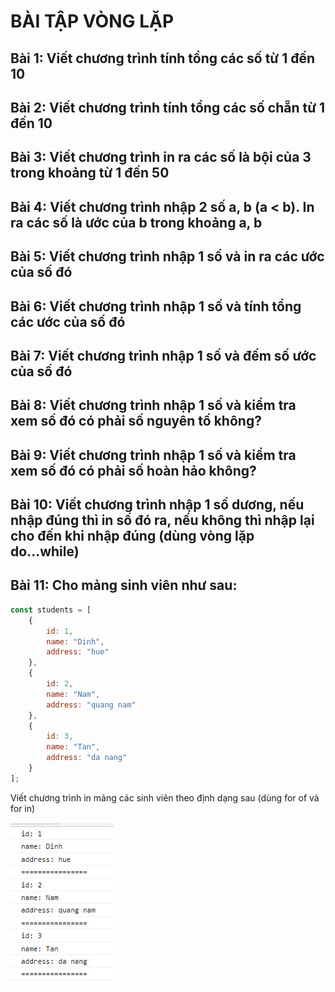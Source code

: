 # BÀI TẬP VÒNG LẶP

## Bài 1: Viết chương trình tính tổng các số từ 1 đến 10

## Bài 2: Viết chương trình tính tổng các số chẵn từ 1 đến 10

## Bài 3: Viết chương trình in ra các số là bội của 3 trong khoảng từ 1 đến 50

## Bài 4: Viết chương trình nhập 2 số a, b (a < b). In ra các số là ước của b trong khoảng a, b

## Bài 5: Viết chương trình nhập 1 số và in ra các ước của số đó

## Bài 6: Viết chương trình nhập 1 số và tính tổng các ước của số đó

## Bài 7: Viết chương trình nhập 1 số và đếm số ước của số đó

## Bài 8: Viết chương trình nhập 1 số và kiểm tra xem số đó có phải số nguyên tố không?

## Bài 9: Viết chương trình nhập 1 số và kiểm tra xem số đó có phải số hoàn hảo không?

## Bài 10: Viết chương trình nhập 1 số dương, nếu nhập đúng thì in số đó ra, nếu không thì nhập lại cho đến khi nhập đúng (dùng vòng lặp do...while)

## Bài 11: Cho mảng sinh viên như sau:
```js
const students = [
    {
        id: 1,
        name: "Dinh",
        address: "hue"
    },
    {
        id: 2,
        name: "Nam",
        address: "quang nam"
    },
    {
        id: 3,
        name: "Tan",
        address: "da nang"
    }
];
```

Viết chương trình in mảng các sinh viên theo định dạng sau (dùng for of và for in)

![](for.jpg)
